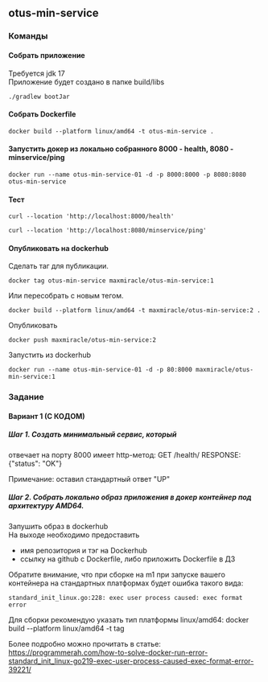 ## otus-min-service

### Команды

#### Собрать приложение

Требуется jdk 17  
Приложение будет создано в папке build/libs
```shell
./gradlew bootJar
```

#### Собрать Dockerfile

```shell
docker build --platform linux/amd64 -t otus-min-service .
```

#### Запустить докер из локально собранного 8000 - health, 8080 - minservice/ping

```shell
docker run --name otus-min-service-01 -d -p 8000:8000 -p 8080:8080 otus-min-service
```
#### Тест

```shell
curl --location 'http://localhost:8000/health'
```

```shell
curl --location 'http://localhost:8080/minservice/ping'
```

#### Опубликовать на dockerhub

Сделать таг для публикации.
```shell
docker tag otus-min-service maxmiracle/otus-min-service:1
```

Или пересобрать с новым тегом.
```shell
docker build --platform linux/amd64 -t maxmiracle/otus-min-service:2 .
```

Опубликовать
```shell
docker push maxmiracle/otus-min-service:2
```

Запустить из dockerhub
```shell
docker run --name otus-min-service-01 -d -p 80:8000 maxmiracle/otus-min-service:1
```



### Задание

#### Вариант 1 (С КОДОМ)

##### Шаг 1. Создать минимальный сервис, который

отвечает на порту 8000
имеет http-метод:
GET /health/
RESPONSE: {"status": "OK"}

Примечание: оставил стандартный ответ "UP"

##### Шаг 2. Cобрать локально образ приложения в докер контейнер под архитектуру AMD64.

Запушить образ в dockerhub<br>
На выходе необходимо предоставить

- имя репозитория и тэг на Dockerhub
- ссылку на github c Dockerfile, либо приложить Dockerfile в ДЗ

Обратите внимание, что при сборке на m1 при запуске вашего контейнера на стандартных платформах будет ошибка такого вида:
```
standard_init_linux.go:228: exec user process caused: exec format error
```

Для сборки рекомендую указать тип платформы linux/amd64:
docker build --platform linux/amd64 -t tag

Более подробно можно прочитать в статье: https://programmerah.com/how-to-solve-docker-run-error-standard_init_linux-go219-exec-user-process-caused-exec-format-error-39221/